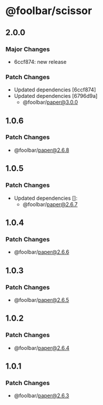 # @foolbar/scissor

## 2.0.0

### Major Changes

- 6ccf874: new release

### Patch Changes

- Updated dependencies [6ccf874]
- Updated dependencies [6796d9a]
  - @foolbar/paper@3.0.0

## 1.0.6

### Patch Changes

- @foolbar/paper@2.6.8

## 1.0.5

### Patch Changes

- Updated dependencies []:
  - @foolbar/paper@2.6.7

## 1.0.4

### Patch Changes

- @foolbar/paper@2.6.6

## 1.0.3

### Patch Changes

- @foolbar/paper@2.6.5

## 1.0.2

### Patch Changes

- @foolbar/paper@2.6.4

## 1.0.1

### Patch Changes

- @foolbar/paper@2.6.3
